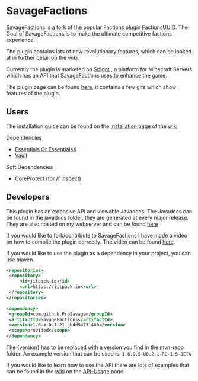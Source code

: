 # SavageFactions

SavageFactions is a fork of the popular Factions plugin FactionsUUID. The Goal of SavageFactions is to make the ultimate competitive factions experience.

The plugin contains lots of new revolutionary features, which can be looked at in further detail on the wiki.

Currently the plugin is marketed on [Spigot](www.spigotmc.org) ,  a platform for Minecraft Servers which has an API that SavageFactions uses to enhance the game.

The plugin page can be found [here](https://www.spigotmc.org/resources/savagefactions-the-ultimate-factions-plugin-1-7-1-13.52891/), it contains a few gifs which show features of the plugin.

## Users
The installation guide can be found on the [installation page](https://github.com/ProSavage/SavageFactions/wiki/Installation-Guide) of the [wiki](https://github.com/ProSavage/SavageFactions/wiki)

Dependencies
 - [Essentials Or EssentialsX](https://ci.ender.zone/job/EssentialsX/)
 - [Vault](https://www.spigotmc.org/resources/vault.34315/)

Soft Dependencies
 - [CoreProtect (for /f inspect)](https://www.spigotmc.org/resources/coreprotect.8631/)

## Developers
This plugin has an extensive API and viewable Javadocs.
The Javadocs can be found in the javadocs folder, they are generated at every major release.
They are also hosted on my webserver and can be found [here](http://prosavage.net/factions_javadoc/)

If you would like to fork/contribute to SavageFactions I have made a video on how to compile the plugin correctly.
The video can be found [here](https://www.youtube.com/watch?v=fnDwjA2gX-E).


If you would like to use the plugin as a dependency in your project, you can use maven.

   ```xml
<repositories>
	<repository>
	    <id>jitpack.io</id>
	    <url>https://jitpack.io</url>
	</repository>
</repositories>

<dependency>
	<groupId>com.github.ProSavage</groupId>
	<artifactId>SavageFactions</artifactId>
	<version>1.6.x-0.1.21-gbdd5473-400</version>
	<scope>provided</scope>
</dependency>
```
The {version} has to be replaced with a version you find in the [mvn-repo](https://github.com/ProSavage/SavageFactions/tree/1.6.x/mvn-repo/com/massivecraft/Factions) folder. An example version that can be used is: `1.6.9.5-U0.2.1-RC-1.5-BETA`


If you would like to learn how to use the API there are lots of examples that can be found in the [wiki](https://github.com/ProSavage/SavageFactions/wiki) on the [API-Usage](https://github.com/ProSavage/SavageFactions/wiki/API-Usage) page.
